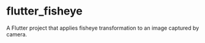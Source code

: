 # flutter_fisheye

A Flutter project that applies fisheye transformation to an image captured by camera. 
